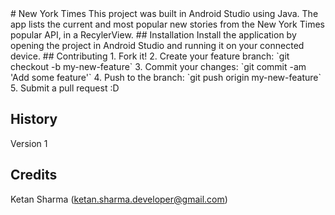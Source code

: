 <snippet>
  <content>
# New York Times
This project was built in Android Studio using Java.  The app lists the current and most popular new stories from the New York Times popular API, in a RecylerView.
## Installation
Install the application by opening the project in Android Studio and running it on your connected device.
## Contributing
1. Fork it!
2. Create your feature branch: `git checkout -b my-new-feature`
3. Commit your changes: `git commit -am 'Add some feature'`
4. Push to the branch: `git push origin my-new-feature`
5. Submit a pull request :D
 
## History
Version 1

## Credits
Ketan Sharma (ketan.sharma.developer@gmail.com)
</content>
</snippet>
